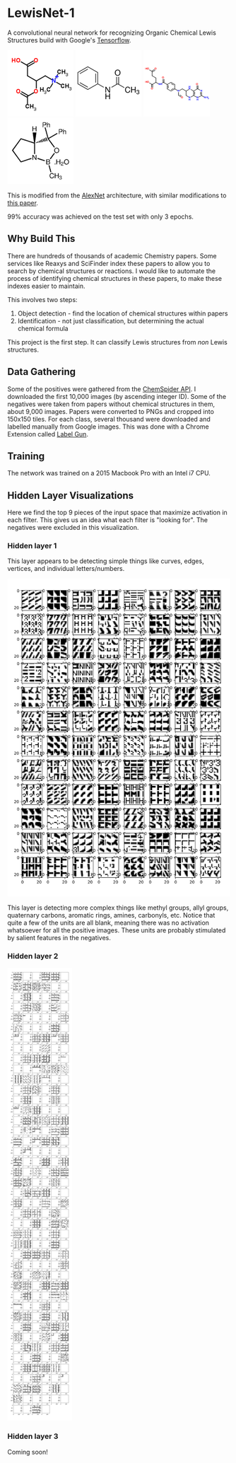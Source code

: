 LewisNet-1
==========

A convolutional neural network for recognizing Organic Chemical Lewis Structures build with Google's [Tensorflow](https://github.com/tensorflow/tensorflow).

![molecule-1](./readme-img/1.png)
![molecule-2](./readme-img/2.png)
![molecule-9](./readme-img/9.png)
![molecule-19](./readme-img/19.png)

This is modified from the [AlexNet](https://papers.nips.cc/paper/4824-imagenet-classification-with-deep-convolutional-neural-networks.pdf) architecture, with similar modifications to [this paper](https://arxiv.org/pdf/1311.2901.pdf).

99% accuracy was achieved on the test set with only 3 epochs.

## Why Build This

There are hundreds of thousands of academic Chemistry papers.
Some services like Reaxys and SciFinder index these papers to allow you to search by chemical structures or reactions.
I would like to automate the process of identifying chemical structures in these papers, to make these indexes easier to maintain.

This involves two steps:
1. Object detection - find the location of chemical structures within papers
1. Identification - not just classification, but determining the actual chemical formula

This project is the first step. It can classify Lewis structures from *non* Lewis structures.


## Data Gathering

Some of the positives were gathered from the [ChemSpider API](http://www.chemspider.com/).
I downloaded the first 10,000 images (by ascending integer ID).
Some of the negatives were taken from papers without chemical structures in them, about 9,000 images.
Papers were converted to PNGs and cropped into 150x150 tiles.
For each class, several thousand were downloaded and labelled manually from Google images.
This was done with a Chrome Extension called [Label Gun](https://github.com/acarl005/label-gun).

## Training

The network was trained on a 2015 Macbook Pro with an Intel i7 CPU.

## Hidden Layer Visualizations

Here we find the top 9 pieces of the input space that maximize activation in each filter. This gives us an idea what each filter is "looking for". The negatives were excluded in this visualization.

### Hidden layer 1

This layer appears to be detecting simple things like curves, edges, vertices, and individual letters/numbers.

![layer1](./readme-img/layer1.png)

This layer is detecting more complex things like methyl groups, allyl groups, quaternary carbons, aromatic rings, amines, carbonyls, etc.
Notice that quite a few of the units are all blank, meaning there was no activation whatsoever for all the positive images. These units are probably stimulated by salient features in the negatives.

### Hidden layer 2
![layer2](./readme-img/layer2.png)

### Hidden layer 3

Coming soon!
